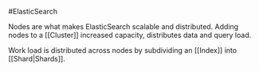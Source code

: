 #ElasticSearch

Nodes are what makes ElasticSearch scalable and distributed. Adding nodes to a [[Cluster]] increased capacity, distributes data and query load. 

Work load is distributed across nodes by subdividing an [[Index]] into [[Shard|Shards]]. 